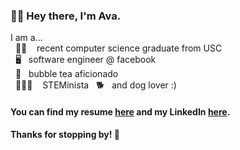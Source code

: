 ### 👋🏼  Hey there, I'm Ava.
I am a...  
&nbsp; ✌🏼 &nbsp;&nbsp; recent computer science graduate from USC  
&nbsp; 🖥 &nbsp;&nbsp;software engineer @ facebook  
&nbsp; 🍵 &nbsp;&nbsp;bubble tea aficionado  
&nbsp; 👩🏻‍💻 &nbsp;&nbsp; STEMinista
&nbsp; 🐕 &nbsp;&nbsp;and dog lover :)

#### You can find my resume [here](https://github.com/AvaDeLaCruz/DeLaCruz_Ava.pdf/blob/master/DeLaCruz_Ava.pdf) and my LinkedIn [here](https://www.linkedin.com/in/ava-delacruz/).

#### Thanks for stopping by! 🥰
